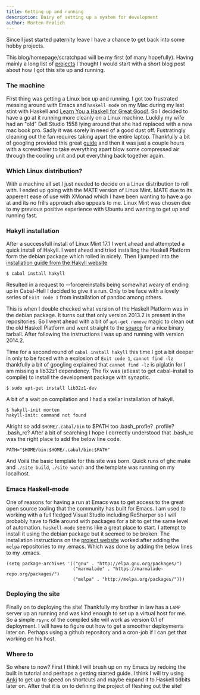 ```yaml
---
title: Getting up and running
description: Dairy of setting up a system for development
author: Morten Frølich
---
```


Since I just started paternity leave I have a chance to get back into some hobby projects.

This blog/homepage/scratchpad will be my first (of many hopefully). Having mainly a long list of [projects](../projects.html) I thought I would start with a short blog post about how I got this site up and running.

### The machine ###
First thing was getting a Linux box up and running. I got too frustrated messing around with Emacs and `haskell mode` on my Mac during my last stint with Haskell and [Learn You a Haskell for Great Good!](http://learnyouahaskell.com). So I decided to have a go at it running more cleanly on a Linux machine. Luckily my wife had an "old" Dell Studio 1558 lying around that she had replaced with a new mac book pro. Sadly it was sorely in need of a good dust off. Fustratingly cleaning out the fan requires taking apart the entire laptop. Thankfully a bit of googling provided this great [guide](http://www.insidemylaptop.com/how-to-disassemble-dell-studio-1555-laptop/) and then it was just a couple hours with a screwdriver to take everything apart blow some compressed air through the cooling unit and put everything back together again. 

### Which Linux distribution? ###
With a machine all set I just needed to decide on a Linux distribution to roll with. I ended up going with the MATE version of Linux Mint. MATE due to its apperent ease of use with XMonad which I have been wanting to have a go at and its no frills approach also appeals to me. Linux Mint was chosen due to my previous positive experience with Ubuntu and wanting to get up and running fast.

### Hakyll installation ###
After a successfull install of Linux Mint 17.1 I went ahead and attempted a quick install of Hakyll. I went ahead and tried installing the Haskell Platform form the debian package which rolled in nicely. Then I jumped into the [installation guide from the Hakyll website](http://jaspervdj.be/hakyll/tutorials/01-installation.html)

~~~~
$ cabal install hakyll
~~~~

Resulted in a request to --forcereinstalls being somewhat weary of ending up in Cabal-Hell I decided to give it a run. Only to be face with a lovely series of `Exit code 1` from installation of pandoc among others.

This is when I double checked what version of the Haskell Platform was in the debian package. It turns out that only version 2013.2 is present in the repositories. So I went ahead with a bit of `apt-get remove` magic to clean out the old Haskell Platform and went straight to the [source](http://jaspervdj.be/hakyll/tutorials/01-installation.html) for a nice binary tarball. After following the instructions I was up and running with version 2014.2.

Time for a second round of `cabal install hakyll` this time I got a bit deeper in only to be faced with a explosion of `Exit code 1`, `cannot find -lz` thankfully a bit of googling explained that `cannot find -lz` is piglatin for I am missing a lib32z1 dependency. The fix was (atleast to get cabal-install to compile) to install the development package with synaptic.

~~~~
$ sudo apt-get install lib32z1-dev
~~~~
A bit of a wait on compilation and I had a stellar installation of hakyll.

~~~~
$ hakyll-init morten
hakyll-init: command not found
~~~~

Alright so add `$HOME/.cabal/bin` to $PATH too .bash_profle? .profile? .bash_rc? After a bit of searching I hope I correctly understood that .bash_rc was the right place to add the below line code.

~~~~
PATH="$HOME/bin:$HOME/.cabal/bin:$PATH"
~~~~

And Voilá the basic template for this site was born. Quick runs of ghc make and `./site build`, `./site watch` and the template was running on my localhost.

### Emacs Haskell-mode ###
One of reasons for having a run at Emacs was to get access to the great open source tooling that the community has built for Emacs. I am used to working with a full fledged Visual Studio including ReSharper so I will probably have to fidle around with packages for a bit to get the same level of automation. `haskell-mode` seems like a great place to start. I attempt to install it using the debian package but it seemed to be broken. The installation instructions on the [project website](https://github.com/haskell/haskell-mode) worked after adding the `melpa` repositories to my .emacs. Which was done by adding the below lines to my .emacs.

~~~~
(setq package-archives '(("gnu" . "http://elpa.gnu.org/packages/")
                         ("marmalade" . "https://marmalade-repo.org/packages/")
                         ("melpa" . "http://melpa.org/packages/")))
~~~~

### Deploying the site ###
Finally on to deploying the site! Thankfully my brother in law has a `LAMP` server up an running and was kind enough to set up a virtual host for me. So a simple `rsync` of the compiled site will work as version 0.1 of deployment. I will have to figure out how to get a smoother deployments later on. Perhaps using a github repository and a cron-job if I can get that working on his host.

### Where to ###
So where to now? First I think I will brush up on my Emacs by redoing the built in tutorial and perhaps a getting started guide. I think I will try using [Anki](http://ankisrs.net/) to get up to speed on shortcuts and maybe expand it to Haskell tidbits later on. After that it is on to defining the project of fleshing out the site!
